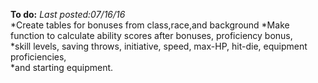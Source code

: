 **To do:**
_Last posted:07/16/16_  
*Create tables for bonuses from class,race,and background
*Make function to calculate ability scores after bonuses, proficiency bonus,  
*skill levels, saving throws, initiative, speed, max-HP, hit-die, equipment proficiencies,  
*and starting equipment.
